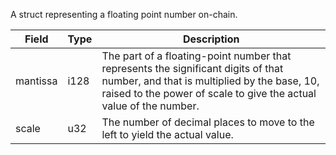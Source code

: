 A struct representing a floating point number on-chain.

| Field    | Type | Description                                                                                                                                                                                             |
| -------- | ---- | ------------------------------------------------------------------------------------------------------------------------------------------------------------------------------------------------------- |
| mantissa | i128 | The part of a floating-point number that represents the significant digits of that number, and that is multiplied by the base, 10, raised to the power of scale to give the actual value of the number. |
| scale    | u32  | The number of decimal places to move to the left to yield the actual value.                                                                                                                             |

